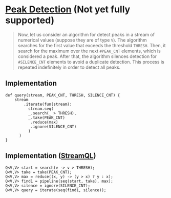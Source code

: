 # [Peak Detection](https://dl.acm.org/doi/pdf/10.1145/3428251) (Not yet fully supported)

> Now, let us consider an algorithm for detect peaks in a stream of numerical 
> values (suppose they are of type `V`). The algorithm searches for the first 
> value that exceeds the threshold `THRESH`. Then, it search for the maximum 
> over the next `#PEAK_CNT` elements, which is considered a peak. After that, 
> the algorithm silences detection for `#SILENCE_CNT` elements to avoid a 
> duplicate detection. This process is repeated indefinitely in order to detect 
> all peaks.

## Implementation

```
def query(stream, PEAK_CNT, THRESH, SILENCE_CNT) {
    stream
        .iterate(fun(stream):
          stream.seq(
          _.search(_ > THRESH),
          _.take(PEAK_CNT)
           .reduce(max)
           .ignore(SILENCE_CNT)
          )
      )
}
```

## Implementation ([StreamQL](https://dl.acm.org/doi/pdf/10.1145/3428251))

```
Q<V,V> start = search(v -> v > THRESH);
Q<V,V> take = take(PEAK_CNT);
Q<V,V> max = reduce((x, y) -> (y > x) ? y : x);
Q<V,V> find1 = pipeline(seq(start, take), max);
Q<V,V> silence = ignore(SILENCE_CNT);
Q<V,V> query = iterate(seq(find1, silence));
```

